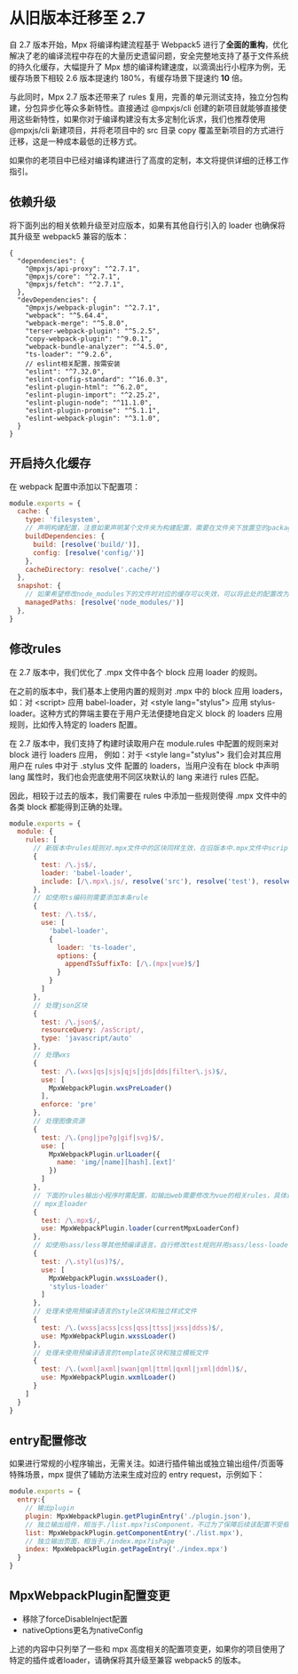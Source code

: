 # 从旧版本迁移至 2.7

自 2.7 版本开始，Mpx 将编译构建流程基于 Webpack5 进行了**全面的重构**，优化解决了老的编译流程中存在的大量历史遗留问题，安全完整地支持了基于文件系统的持久化缓存，大幅提升了 Mpx 想的编译构建速度，以滴滴出行小程序为例，无缓存场景下相较 2.6 版本提速约 180%，有缓存场景下提速约 **10** 倍。

与此同时，Mpx 2.7 版本还带来了 rules 复用，完善的单元测试支持，独立分包构建，分包异步化等众多新特性。直接通过 @mpxjs/cli 创建的新项目就能够直接使用这些新特性，如果你对于编译构建没有太多定制化诉求，我们也推荐使用 @mpxjs/cli 新建项目，并将老项目中的 src 目录 copy 覆盖至新项目的方式进行迁移，这是一种成本最低的迁移方式。

如果你的老项目中已经对编译构建进行了高度的定制，本文将提供详细的迁移工作指引。

## 依赖升级

将下面列出的相关依赖升级至对应版本，如果有其他自行引入的 loader 也确保将其升级至 webpack5 兼容的版本：

```json5
{
  "dependencies": {
    "@mpxjs/api-proxy": "^2.7.1",
    "@mpxjs/core": "^2.7.1",
    "@mpxjs/fetch": "^2.7.1",
  },
  "devDependencies": {
    "@mpxjs/webpack-plugin": "^2.7.1",
    "webpack": "^5.64.4",
    "webpack-merge": "^5.8.0",
    "terser-webpack-plugin": "^5.2.5",
    "copy-webpack-plugin": "^9.0.1",
    "webpack-bundle-analyzer": "^4.5.0",
    "ts-loader": "^9.2.6",
    // eslint相关配置，按需安装
    "eslint": "^7.32.0",
    "eslint-config-standard": "^16.0.3",
    "eslint-plugin-html": "^6.2.0",
    "eslint-plugin-import": "^2.25.2",
    "eslint-plugin-node": "^11.1.0",
    "eslint-plugin-promise": "^5.1.1",
    "eslint-webpack-plugin": "^3.1.0",
  }
}
```

## 开启持久化缓存

在 webpack 配置中添加以下配置项：

```js
module.exports = {
  cache: {
    type: 'filesystem',
    // 声明构建配置，注意如果声明某个文件夹为构建配置，需要在文件夹下放置空的package.json文件，避免构建依赖收集时将主项目的依赖项视为构建依赖
    buildDependencies: {
      build: [resolve('build/')],
      config: [resolve('config/')]
    },
    cacheDirectory: resolve('.cache/')
  },
  snapshot: {
    // 如果希望修改node_modules下的文件时对应的缓存可以失效，可以将此处的配置改为 managedPaths: []
    managedPaths: [resolve('node_modules/')]
  },
}
```

## 修改rules

在 2.7 版本中，我们优化了 .mpx 文件中各个 block 应用 loader 的规则。

在之前的版本中，我们基本上使用内置的规则对 .mpx 中的 block 应用 loaders，如：对 \<script\> 应用 babel-loader，对 \<style lang="stylus"\> 应用 stylus-loader。这种方式的弊端主要在于用户无法便捷地自定义 block 的 loaders 应用规则，比如传入特定的 loaders 配置。

在 2.7 版本中，我们支持了构建时读取用户在 module.rules 中配置的规则来对 block 进行 loaders 应用， 例如：对于 \<style lang="stylus"\> 我们会对其应用用户在 rules 中对于 .stylus 文件 配置的 loaders，当用户没有在 block 中声明 lang 属性时，我们也会兜底使用不同区块默认的 lang 来进行 rules 匹配。

因此，相较于过去的版本，我们需要在 rules 中添加一些规则使得 .mpx 文件中的各类 block 都能得到正确的处理。

```js
module.exports = {
  module: {
    rules: [
      // 新版本中rules规则对.mpx文件中的区块同样生效，在旧版本中.mpx文件中script会走内置的babel转义，但是新版当中只有在include范围内的.mpx文件才会走babel，但由于新版本中.mpx文件中的script会采用.mpx.js的格式来匹配rules，因此我们可以用如下include条件让其保持与旧版本一致的表现。
      {
        test: /\.js$/,
        loader: 'babel-loader',
        include: [/\.mpx\.js/, resolve('src'), resolve('test'), resolve('node_modules/@mpxjs')]
      },
      // 如使用ts编码则需要添加本条rule
      {
        test: /\.ts$/,
        use: [
          'babel-loader',
          {
            loader: 'ts-loader',
            options: {
              appendTsSuffixTo: [/\.(mpx|vue)$/]
            }
          }
        ]
      },
      // 处理json区块
      {
        test: /\.json$/,
        resourceQuery: /asScript/,
        type: 'javascript/auto'
      },
      // 处理wxs
      {
        test: /\.(wxs|qs|sjs|qjs|jds|dds|filter\.js)$/,
        use: [
          MpxWebpackPlugin.wxsPreLoader()
        ],
        enforce: 'pre'
      },
      // 处理图像资源
      {
        test: /\.(png|jpe?g|gif|svg)$/,
        use: [
          MpxWebpackPlugin.urlLoader({
            name: 'img/[name][hash].[ext]'
          })
        ]
      },
      // 下面的rules输出小程序时需配置，如输出web需要修改为vue的相关rules，具体逻辑可以参考脚手架项目中build/getRules.js
      // mpx主loader
      {
        test: /\.mpx$/,
        use: MpxWebpackPlugin.loader(currentMpxLoaderConf)
      },
      // 如使用sass/less等其他预编译语言，自行修改test规则并用sass/less-loader替换stylus-loader
      {
        test: /\.styl(us)?$/,
        use: [
          MpxWebpackPlugin.wxssLoader(),
          'stylus-loader'
        ]
      },
      // 处理未使用预编译语言的style区块和独立样式文件
      {
        test: /\.(wxss|acss|css|qss|ttss|jxss|ddss)$/,
        use: MpxWebpackPlugin.wxssLoader()
      },
      // 处理未使用预编译语言的template区块和独立模板文件
      {
        test: /\.(wxml|axml|swan|qml|ttml|qxml|jxml|ddml)$/,
        use: MpxWebpackPlugin.wxmlLoader()
      }
    ]
  }
}
```

## entry配置修改

如果进行常规的小程序输出，无需关注。如进行插件输出或独立输出组件/页面等特殊场景，mpx 提供了辅助方法来生成对应的 entry request，示例如下：

```js
module.exports = {
  entry:{
    // 输出plugin
    plugin: MpxWebpackPlugin.getPluginEntry('./plugin.json'),
    // 独立输出组件，相当于./list.mpx?isComponent，不过为了保障后续该配置不受框架内部query变动影响，建议使用辅助方法
    list: MpxWebpackPlugin.getComponentEntry('./list.mpx'),
    // 独立输出页面，相当于./index.mpx?isPage
    index: MpxWebpackPlugin.getPageEntry('./index.mpx')
  }
}
```

## MpxWebpackPlugin配置变更

- 移除了forceDisableInject配置
- nativeOptions更名为nativeConfig


上述的内容中只列举了一些和 mpx 高度相关的配置项变更，如果你的项目使用了特定的插件或者loader，请确保将其升级至兼容 webpack5 的版本。
